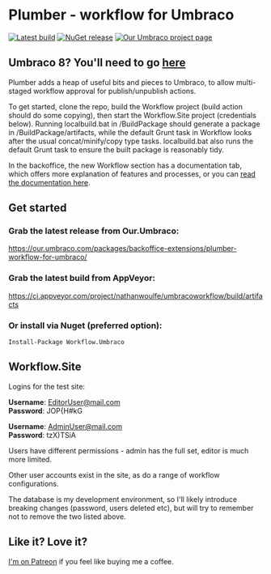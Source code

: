 # Plumber - workflow for Umbraco

[![Latest build](https://ci.appveyor.com/api/projects/status/ap94da7169wk0g0v?svg=true)](https://ci.appveyor.com/project/nathanwoulfe/umbracoworkflow/build/artifacts)
[![NuGet release](https://img.shields.io/nuget/dt/Workflow.Umbraco.svg)](https://www.nuget.org/packages/Workflow.Umbraco)
[![Our Umbraco project page](https://img.shields.io/badge/our-umbraco-brightgreen.svg)](https://our.umbraco.org/projects/backoffice-extensions/plumber-workflow-for-umbraco)

## Umbraco 8? You'll need to go [here](https://github.com/nathanwoulfe/plumber-2)

Plumber adds a heap of useful bits and pieces to Umbraco, to allow multi-staged workflow approval for publish/unpublish actions. 

To get started, clone the repo, build the Workflow project (build action should do some copying), then start the Workflow.Site project (credentials below). Running localbuild.bat in /BuildPackage should generate a package in /BuildPackage/artifacts, while the default Grunt task in Workflow looks after the usual concat/minify/copy type tasks. localbuild.bat also runs the default Grunt task to ensure the built package is reasonably tidy.

In the backoffice, the new Workflow section has a documentation tab, which offers more explanation of features and processes, or you can [read the documentation here](Workflow/DOCS.md).

## Get started

### Grab the latest release from Our.Umbraco:

https://our.umbraco.com/packages/backoffice-extensions/plumber-workflow-for-umbraco/

### Grab the latest build from AppVeyor:

https://ci.appveyor.com/project/nathanwoulfe/umbracoworkflow/build/artifacts

### Or install via Nuget (preferred option):

```Install-Package Workflow.Umbraco```

## Workflow.Site

Logins for the test site:

**Username**: EditorUser@mail.com<br />
**Password**: JOP{H#kG

**Username**: AdminUser@mail.com<br />
**Password**: tzX)TSiA

Users have different permissions - admin has the full set, editor is much more limited.

Other user accounts exist in the site, as do a range of workflow configurations.

The database is my development environment, so I'll likely introduce breaking changes (password, users deleted etc), but will try to remember not to remove the two listed above.

## Like it? Love it? 

[I'm on Patreon](https://www.patreon.com/user?u=16154946) if you feel like buying me a coffee.

